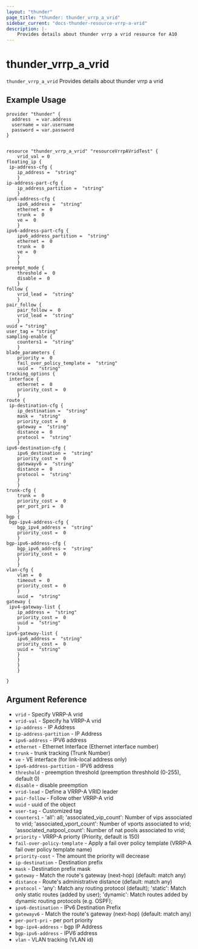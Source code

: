 ```yaml
---
layout: "thunder"
page_title: "thunder: thunder_vrrp_a_vrid"
sidebar_current: "docs-thunder-resource-vrrp-a-vrid"
description: |-
    Provides details about thunder vrrp a vrid resource for A10
---
```


# thunder\_vrrp\_a\_vrid

`thunder_vrrp_a_vrid` Provides details about thunder vrrp a vrid
## Example Usage


```hcl
provider "thunder" {
  address  = var.address
  username = var.username
  password = var.password
}


resource "thunder_vrrp_a_vrid" "resourceVrrpAVridTest" {
	vrid_val = 0
floating_ip {  
 ip-address-cfg {   
	ip_address =  "string" 
	}
ip-address-part-cfg {   
	ip_address_partition =  "string" 
	}
ipv6-address-cfg {   
	ipv6_address =  "string" 
	ethernet =  0 
	trunk =  0 
	ve =  0 
	}
ipv6-address-part-cfg {   
	ipv6_address_partition =  "string" 
	ethernet =  0 
	trunk =  0 
	ve =  0 
	}
	}
preempt_mode {  
 	threshold =  0 
	disable =  0 
	}
follow {  
 	vrid_lead =  "string" 
	}
pair_follow {  
 	pair_follow =  0 
	vrid_lead =  "string" 
	}
uuid = "string"
user_tag = "string"
sampling-enable {   
	counters1 =  "string" 
	}
blade_parameters {  
 	priority =  0 
	fail_over_policy_template =  "string" 
	uuid =  "string" 
tracking_options {  
 interface {   
	ethernet =  0 
	priority_cost =  0 
	}
route {  
 ip-destination-cfg {   
	ip_destination =  "string" 
	mask =  "string" 
	priority_cost =  0 
	gateway =  "string" 
	distance =  0 
	protocol =  "string" 
	}
ipv6-destination-cfg {   
	ipv6_destination =  "string" 
	priority_cost =  0 
	gatewayv6 =  "string" 
	distance =  0 
	protocol =  "string" 
	}
	}
trunk-cfg {   
	trunk =  0 
	priority_cost =  0 
	per_port_pri =  0 
	}
bgp {  
 bgp-ipv4-address-cfg {   
	bgp_ipv4_address =  "string" 
	priority_cost =  0 
	}
bgp-ipv6-address-cfg {   
	bgp_ipv6_address =  "string" 
	priority_cost =  0 
	}
	}
vlan-cfg {   
	vlan =  0 
	timeout =  0 
	priority_cost =  0 
	}
	uuid =  "string" 
gateway {  
 ipv4-gateway-list {   
	ip_address =  "string" 
	priority_cost =  0 
	uuid =  "string" 
	}
ipv6-gateway-list {   
	ipv6_address =  "string" 
	priority_cost =  0 
	uuid =  "string" 
	}
	}
	}
	}
 
}

```

## Argument Reference

* `vrid` - Specify VRRP-A vrid
* `vrid-val` - Specify ha VRRP-A vrid
* `ip-address` - IP Address
* `ip-address-partition` - IP Address
* `ipv6-address` - IPV6 address
* `ethernet` - Ethernet Interface (Ethernet interface number)
* `trunk` - trunk tracking (Trunk Number)
* `ve` - VE interface (for link-local address only)
* `ipv6-address-partition` - IPV6 address
* `threshold` - preemption threshold (preemption threshhold (0-255), default 0)
* `disable` - disable preemption
* `vrid-lead` - Define a VRRP-A VRID leader
* `pair-follow` - Follow other VRRP-A vrid
* `uuid` - uuid of the object
* `user-tag` - Customized tag
* `counters1` - 'all': all; 'associated_vip_count': Number of vips associated to vrid; 'associated_vport_count': Number of vports associated to vrid; 'associated_natpool_count': Number of nat pools associated to vrid;
* `priority` - VRRP-A priorty (Priority, default is 150)
* `fail-over-policy-template` - Apply a fail over policy template (VRRP-A fail over policy template name)
* `priority-cost` - The amount the priority will decrease
* `ip-destination` - Destination prefix
* `mask` - Destination prefix mask
* `gateway` - Match the route's gateway (next-hop) (default: match any)
* `distance` - Route's administrative distance (default: match any)
* `protocol` - 'any': Match any routing protocol (default); 'static': Match only static routes (added by user); 'dynamic': Match routes added by dynamic routing protocols (e.g. OSPF);
* `ipv6-destination` - IPv6 Destination Prefix
* `gatewayv6` - Match the route's gateway (next-hop) (default: match any)
* `per-port-pri` - per port priority
* `bgp-ipv4-address` - bgp IP Address
* `bgp-ipv6-address` - IPV6 address
* `vlan` - VLAN tracking (VLAN id)

